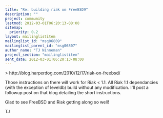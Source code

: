 ```yaml
---
title: "Re: building riak on FreeBSD9"
description: ""
project: community
lastmod: 2012-03-01T06:20:13-08:00
sitemap:
  priority: 0.2
layout: mailinglistitem
mailinglist_id: "msg06809"
mailinglist_parent_id: "msg06807"
author_name: "TJ Ninneman"
project_section: "mailinglistitem"
sent_date: 2012-03-01T06:20:13-08:00
---
```


&gt; http://blog.harperdog.com/2010/12/17/riak-on-freebsd/

Those instructions on there will work for Riak &lt; 1.1. All Riak 1.1 
dependancies (with the exception of leveldb) build without any modification. 
I'll post a followup post on that blog detailing the short instructions.

Glad to see FreeBSD and Riak getting along so well!

TJ
